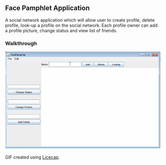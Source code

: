 <h2> Face Pamphlet Application </h2>

A social network application which will allow user to create profile, delete profile, look-up a profile on the social network. Each profile owner can add a profile picture, change status and view list of friends.

<h3> Walkthrough </h3>

<img src="https://github.com/DeepaBekal/Java/blob/master/CS106A/FacePamphlet%20Application/Images/FacePamphlet.gif" />

GIF created using <a href="http://www.cockos.com/licecap/">Licecap</a>.
